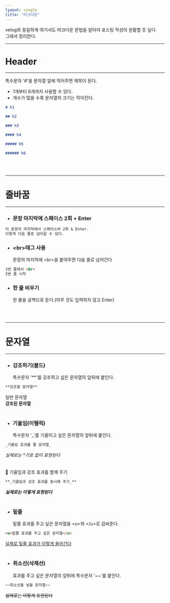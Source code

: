 ```yaml
---
lyaout: single
title: "마크다운"
---
```


velog와 동일하게 여기서도 마크다운 문법을 알아야 포스팅 작성이 원활할 듯 싶다.  
그래서 정리한다.

---

# Header

---

특수문자 '#'을 문자열 앞에 적어주면 제목이 된다.

- 1개부터 6개까지 사용할 수 있다.
- 개수가 많을 수록 문자열의 크기는 작아진다.

```markdown
# h1

## h2

### h3

#### h4

##### h5

###### h6
```

<br>
<br>

---

# 줄바꿈

---

- ### 문장 마지막에 스페이스 2회 + Enter

```markdown
이 문장의 마지막에서 스페이스바 2회 & Enter.  
이렇게 다음 줄로 넘어갈 수 있다.
```

- ### \<br>태그 사용
  문장의 마지막에 \<br>을 붙여주면 다음 줄로 넘어간다

```markdown
1번 줄에서 <br>
2번 줄 시작
```

- ### 한 줄 비우기
  한 줄을 공백으로 둔다.(아무 것도 입력하지 않고 Enter)

<br>
<br>

---

# 문자열

---

- ### 강조하기(볼드)
  특수문자 '\*\*'를 강조하고 싶은 문자열의 앞뒤에 붙인다.

```markdown
**강조할 문자열**
```

일반 문자열  
**강조된 문자열**  
<br>

- ### 기울임(이탤릭)
  특수문자 '\_'를 기울이고 싶은 문자열의 앞뒤에 붙인다.

```markdown
_기울임 효과를 줄 문자열_
```

_실제로는 \*기호 없이 표현된다_  
<br><br>
📌 기울임과 강조 효과를 함께 주기

```markdown
**_기울임과 강조 효과를 동시에 주기_**
```

**_실제로는 이렇게 표현된다_**  
<br>

- ### 밑줄
  밑줄 효과를 주고 싶은 문자열을 \<u>와 \</u>로 감싸준다.

```markdown
<u>밑줄 효과를 주고 싶은 문자열</u>
```

<u>실제로 및줄 효과가 이렇게 들어간다</u>  
<br>

- ### 취소선(삭제선)
  효과를 주고 싶은 문자열의 앞뒤에 특수문자 '~~'를 붙인다.

```markdown
~~취소선을 넣을 문자열~~
```

~~실제로는 이렇게 표현된다~~
